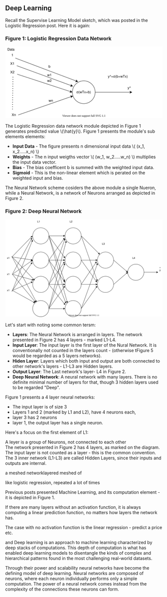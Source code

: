 ## Deep Learning

Recall the Supervise Learning Model sketch, which was posted in the Logistic Regression post. Here it is again:

### Figure 1: Logistic Regression Data Network


![Supervise Learning Outlines](../assets/images/supervised/ML-data-sigmoid-network.svg)


The Logistic Regression data network module depicted in Figure 1 generates predicted value \\(\hat{y}\\). Figure 1 presents the module's sub elements elements:

- **Input Data** - The figure presents n dimensional input data \\( (x_1, x_2.....x_n) \\)
- **Weights** - The n input weigths vector  \\( (w_1, w_2.....w_n) \\) multiplies the input data vector.
- **Bias** - The bias coefficent b is summed with the weighted input data.
- **Sigmoid** - This is the non-linear element which is perated on the weighted input and bias.



The Neural Network scheme cosiders the above module a single Nueron, while a Neural Network, is a network of Neurons arranged as depicted in Figure 2.

### Figure 2: Deep Neural Network


![Supervise Learning Outlines](../assets/images/neural-networks/deep-neural-network.svg)


Let's start with noting some common tersm:

- **Layers**: The Neural Network is arranged in layers. The network presented in Figure 2 has 4 layers - marked L1-L4.
- **Input Layer**: The input layer is the first layer of the Nural Network. It is conventionally not counted in the layers count - (otherwise tFigure 5 would be regarded as a 5 layers networks).
- **Hiden Layer**: Layers which both input and output are both connected to other network's  layers - L1-L3 are Hidden layers.
- **Output Layer**: The Last network's layer-  L4 in Figure 2.
- **Deep Neural Network**: A neural network with many layers. There is no definite minimal number of layers for that, though 3 hidden layers used to be regarded "Deep".


Figure 1 presents a 4 layer neural networks:
- The input layer is of size 3
- Layers 1 and 2 (marked by L1 and L2), have 4 neurons each, 
- layer 3 has 2 neurons
- layer 1, the output layer has a single neuron. 


Here's a focus on the first element of L1:










A leyer is a group of Neurons, not connected to each other  
The network presented in Figure 2 has 4 layers, as marked on the diagram. The input layer is not counted as a layer - this is the common convention. The 3 inner network (L1-L3) are called Hidden Layers, since their inputs and outputs are internal.












a meshed networklayered meshed  of 


like logistic regression, repeated a lot of times

Previous posts presented Machine Learning, and its computation element - it is depicted in Figure 1.


If there are many layers without an activation function, it is always computing a linear prediction function, no matters how layers the network has.


The case with no activation function is the linear regression - predict a price etc.



and Deep learning is an approach to machine learning characterized by deep stacks of computations. This depth of computation is what has enabled deep learning models to disentangle the kinds of complex and hierarchical patterns found in the most challenging real-world datasets.

Through their power and scalability neural networks have become the defining model of deep learning. Neural networks are composed of neurons, where each neuron individually performs only a simple computation. The power of a neural network comes instead from the complexity of the connections these neurons can form.
